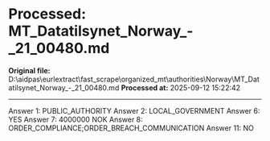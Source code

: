 # Processed: MT_Datatilsynet_Norway_-_21_00480.md

**Original file:** D:\aidpas\eurlextract\fast_scrape\organized_mt\authorities\Norway\MT_Datatilsynet_Norway_-_21_00480.md
**Processed at:** 2025-09-12 15:22:42

---

Answer 1: PUBLIC_AUTHORITY
Answer 2: LOCAL_GOVERNMENT
Answer 6: YES
Answer 7: 4000000 NOK
Answer 8: ORDER_COMPLIANCE;ORDER_BREACH_COMMUNICATION
Answer 11: NO